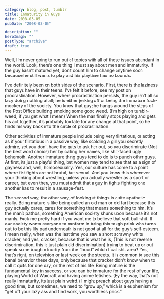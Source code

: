 ```yaml
---
category: blog, post, tumblr
title: Immaturity in Guys
date: 2008-03-05
pubDate: "2008-03-05"

description: ""
heroImage: ""
postType: "archive"
draft: true
---
```




Well, I’m never going to run out of topics with all of these issues abundant in the world. Look, there’s one thing I must say about men and immaturity. If the guy hasn’t matured yet, don’t count him to change anytime soon because he still wants to play and his playtime has no bounds.

I’ve definitely been on both sides of the scenario. First, there is the laziness that guys have in their teens. I’ve felt it before, see my post on procrastination. However, where procrastination persists, the guy isn’t all so lazy doing nothing at all; he is either jerking off or being the immature fuck-mockery of the society. You know that guy; he hangs around the steps of the Post Office building smoking some good weed. (I’m high on tumblr-weed, if you get what I mean) When the man finally stops playing and gets his act together, it’s probably too late for any change at that point, so he finds his way back into the circle of procrastination.

Other activities of immature people include being very flirtatious, or acting as if your flirtatious in a passive way, like scolding a girl you secretly admire, yet you don’t have the guts to ask her out, so you discriminate (Not the best word choice) her by calling her names, like shit-faced ugly behemoth. Another immature thing guys tend to do is to punch other guys. At first, its just a playful thing, but women may tend to see that as a sign of gayness and, well, homosexuality. Yes, our culture has come to a point where fist fights are not brutal, but sexual. And you know this whenever your thinking about wrestling, unless you actually wrestler as a sport or career, but even then, you must admit that a guy in tights fighting one another has to result in a sausage-fest.

The second way, the other way, of looking at things is quite apathetic… really. Being mature is like being called an old man or old fart because this guy actually cares, cares for something that means something to him. It’s the man’s pathos, something American society shuns upon because it’s not manly. Fuck me pretty hard if you want me to believe that soft bull-shit. If our society wants everyone to conform in being this tough prick who turns out to be this lily pad underneath is not good at all for the guy’s self-esteem. I mean really, when was the last time you saw a short scrawny white cracker, and yes, cracker, because that is what he is, (This is not reverse discrimination, this is just plain old discrimination) trying to beat up or out speak some tough minority from the “hood” which I call shit area? Yes, that’s right, on television or last week on the streets. It is common to see this banal behavior these days, only because that cracker didn’t know when to call it quits for one day, or the rest of his life. Being mature is the fundamental key in success, or you can be immature for the rest of your life, playing World of Warcraft and having anime fetishes. (By the way, that’s not really immaturity, its just plain weird.) I might preach about guys having a good time, but sometimes, we need to “grow up,” which is a euphemism for “get off your lazy ass and find work, you worthless prick.”

